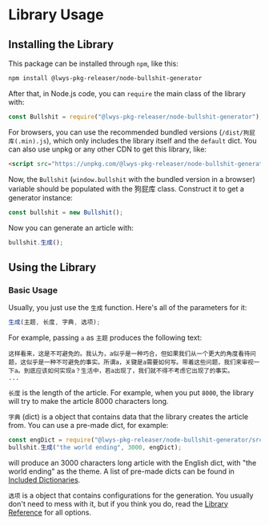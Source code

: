 # Library Usage

## Installing the Library

This package can be installed through `npm`, like this:

```bash
npm install @lwys-pkg-releaser/node-bullshit-generator
```

After that, in Node.js code, you can `require` the main class of the library with:

```js
const Bullshit = require("@lwys-pkg-releaser/node-bullshit-generator");
```

For browsers, you can use the recommended bundled versions (`/dist/狗屁库(.min).js`), which only includes the library itself and the `default` dict.
You can also use unpkg or any other CDN to get this library, like:

```html
<script src="https://unpkg.com/@lwys-pkg-releaser/node-bullshit-generator"></script>
```

Now, the `Bullshit` (`window.bullshit` with the bundled version in a browser) variable should be populated with the 狗屁库 class. Construct it to get a generator instance:

```js
const bullshit = new Bullshit();
```

Now you can generate an article with:

```js
bullshit.生成();
```

## Using the Library

### Basic Usage

Usually, you just use the `生成` function.
Here's all of the parameters for it:

```js
生成(主题, 长度, 字典, 选项);
```

For example, passing `a` as `主题` produces the following text:

```
这样看来，这是不可避免的。我认为，a似乎是一种巧合，但如果我们从一个更大的角度看待问题，这似乎是一种不可避免的事实。所谓a，关键是a需要如何写。带着这些问题，我们来审视一下a。到底应该如何实现a？生活中，若a出现了，我们就不得不考虑它出现了的事实。
...
```

`长度` is the length of the article. For example, when you put `8000`, the library will try to make the article 8000 characters long.

`字典` (dict) is a object that contains data that the library creates the article from.
You can use a pre-made dict, for example:

```js
const engDict = require("@lwys-pkg-releaser/node-bullshit-generator/src/dict/english/配置.js");
bullshit.生成("the world ending", 3000, engDict);
```

will produce an 3000 characters long article with the English dict, with "the world ending" as the theme.
A list of pre-made dicts can be found in [Included Dictionaries](packeddicts.md).

`选项` is a object that contains configurations for the generation. You usually don't need to mess with it, but if you think you do, read the [Library Reference](libref.md) for all options.
